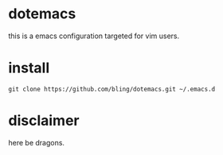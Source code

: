 dotemacs
========

this is a emacs configuration targeted for vim users.

install
=======

`git clone https://github.com/bling/dotemacs.git ~/.emacs.d`

disclaimer
==========

here be dragons.
